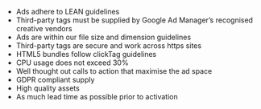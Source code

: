 - Ads adhere to LEAN guidelines
- Third-party tags must be supplied by Google Ad Manager’s recognised creative vendors
- Ads are within our file size and dimension guidelines
- Third-party tags are secure and work across https sites
- HTML5 bundles follow clickTag guidelines
- CPU usage does not exceed 30%
- Well thought out calls to action that maximise the ad space
- GDPR compliant supply
- High quality assets
- As much lead time as possible prior to activation
